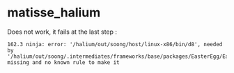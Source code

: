 # matisse_halium

Does not work, it fails at the last step : 
```
162.3 ninja: error: '/halium/out/soong/host/linux-x86/bin/d8', needed by '/halium/out/soong/.intermediates/frameworks/base/packages/EasterEgg/EasterEgg/android_common/dex/EasterEgg.jar', missing and no known rule to make it
```
